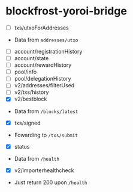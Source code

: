 # blockfrost-yoroi-bridge

- [ ] txs/utxoForAddresses
 - Data from `addresses/utxo`
- [ ] account/registrationHistory
- [ ] account/state
- [ ] account/rewardHistory
- [ ] pool/info
- [ ] pool/delegationHistory
- [ ] v2/addresses/filterUsed
- [ ] v2/txs/history
- [X] v2/bestblock
 - Data from `/blocks/latest`
- [X] txs/signed
 - Fowarding to `/txs/submit`
- [X] status
 - Data from `/health`
- [X] v2/importerhealthcheck
 - Just return 200 upon `/health`
